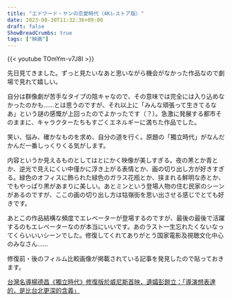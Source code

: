 ```yaml
---
title: "エドワード・ヤンの恋愛時代（4Kレストア版）"
date: 2023-08-30T11:32:36+09:00
draft: false
ShowBreadCrumbs: true
tags: ["映画"]
---
```


{{< youtube TOmYm-v7J8I >}}



先日見てきました。ずっと見たいなあと思いながら機会がなかった作品なので劇場で見れて嬉しい。

自分は群像劇が苦手なタイプの陰キャなので、その意味では完全には入り込めなかったのかも……とは思うのですが、それ以上に「みんな頑張って生きてるなあ」という謎の感慨が上回ったのでよかったです（？）。急激に発展する都市そのままに、キャラクターたちもすごくエネルギーに満ちた作品でした。

笑い、悩み、確かなものを求め、自分の道を行く。原題の「獨立時代」がなんだかんだ一番しっくりくる気がします。

内容というか見えるものとしてはとにかく映像が美しすぎる。夜の黒とか青とか、逆光で見えにくい中僅かに浮き上がる表情とか、画の切り出し方が好きすぎる。緑色のオフィスに飾られた緑色のガラス花瓶とか、挟まれる鮮明な赤とか、でもやっぱり黒があまりに美しい。あとミンという登場人物の住む民家のシーンがあるのですが、ここの画の切り出し方は牯嶺街を思い出させる感じでとても好きです。

あとこの作品結構な頻度でエレベーターが登場するのですが、最後の最後で活躍するのもエレベーターなのが本当にいいです。あのラスト一生忘れたくないなってくらいいいシーンでした。修復してくれてありがとう国家電影及視聴文化中心のみなさん……

修復前・後のフィルム比較画像が掲載されている記事を発見したので貼っておきます。

[台灣名導楊德昌《獨立時代》修復版於威尼斯首映，遺孀彭鎧立：「導演想表達的，是比台北更深的含義」](https://www.thenewslens.com/amparticle/172922)
